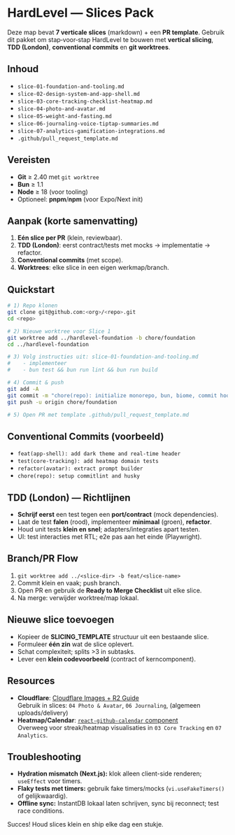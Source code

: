 # HardLevel — Slices Pack

Deze map bevat **7 verticale slices** (markdown) + een **PR template**. Gebruik dit pakket om stap‑voor‑stap HardLevel te bouwen met **vertical slicing**, **TDD (London)**, **conventional commits** en **git worktrees**.

## Inhoud

- `slice-01-foundation-and-tooling.md`
- `slice-02-design-system-and-app-shell.md`
- `slice-03-core-tracking-checklist-heatmap.md`
- `slice-04-photo-and-avatar.md`
- `slice-05-weight-and-fasting.md`
- `slice-06-journaling-voice-tiptap-summaries.md`
- `slice-07-analytics-gamification-integrations.md`
- `.github/pull_request_template.md`

## Vereisten

- **Git** ≥ 2.40 met `git worktree`
- **Bun** ≥ 1.1
- **Node** ≥ 18 (voor tooling)
- Optioneel: **pnpm**/**npm** (voor Expo/Next init)

## Aanpak (korte samenvatting)

1. **Eén slice per PR** (klein, reviewbaar).
2. **TDD (London)**: eerst contract/tests met mocks → implementatie → refactor.
3. **Conventional commits** (met scope).
4. **Worktrees**: elke slice in een eigen werkmap/branch.

## Quickstart

```bash
# 1) Repo klonen
git clone git@github.com:<org>/<repo>.git
cd <repo>

# 2) Nieuwe worktree voor Slice 1
git worktree add ../hardlevel-foundation -b chore/foundation
cd ../hardlevel-foundation

# 3) Volg instructies uit: slice-01-foundation-and-tooling.md
#    - implementeer
#    - bun test && bun run lint && bun run build

# 4) Commit & push
git add -A
git commit -m "chore(repo): initialize monorepo, bun, biome, commit hooks"
git push -u origin chore/foundation

# 5) Open PR met template .github/pull_request_template.md
```

## Conventional Commits (voorbeeld)

- `feat(app-shell): add dark theme and real-time header`
- `test(core-tracking): add heatmap domain tests`
- `refactor(avatar): extract prompt builder`
- `chore(repo): setup commitlint and husky`

## TDD (London) — Richtlijnen

- **Schrijf eerst** een test tegen een **port/contract** (mock dependencies).
- Laat de test **falen** (rood), implementeer **minimaal** (groen), **refactor**.
- Houd unit tests **klein en snel**; adapters/integraties apart testen.
- UI: test interacties met RTL; e2e pas aan het einde (Playwright).

## Branch/PR Flow

1. `git worktree add ../<slice-dir> -b feat/<slice-name>`
2. Commit klein en vaak; push branch.
3. Open PR en gebruik de **Ready to Merge Checklist** uit elke slice.
4. Na merge: verwijder worktree/map lokaal.

## Nieuwe slice toevoegen

- Kopieer de **SLICING_TEMPLATE** structuur uit een bestaande slice.
- Formuleer **één zin** wat de slice oplevert.
- Schat complexiteit; splits >3 in subtasks.
- Lever een **klein codevoorbeeld** (contract of kerncomponent).

## Resources

- **Cloudflare**: [Cloudflare Images + R2 Guide](../cloudflare-images-r2.md)  
  Gebruik in slices: `04 Photo & Avatar`, `06 Journaling`, (algemeen uploads/delivery)
- **Heatmap/Calendar**: [`react-github-calendar` component](https://grubersjoe.github.io/react-github-calendar/)  
  Overweeg voor streak/heatmap visualisaties in `03 Core Tracking` en `07 Analytics`.

## Troubleshooting

- **Hydration mismatch (Next.js):** klok alleen client-side renderen; `useEffect` voor timers.
- **Flaky tests met timers:** gebruik fake timers/mocks (`vi.useFakeTimers()` of gelijkwaardig).
- **Offline sync:** InstantDB lokaal laten schrijven, sync bij reconnect; test race conditions.

Succes! Houd slices klein en ship elke dag een stukje.
